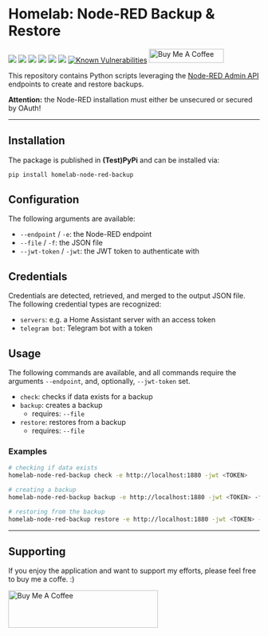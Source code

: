 # Homelab: Node-RED Backup & Restore

[![](https://img.shields.io/github/license/muhlba91/homelab-node-red-backup?style=for-the-badge)](LICENSE)
[![](https://img.shields.io/github/actions/workflow/status/muhlba91/homelab-node-red-backup/verify.yml?style=for-the-badge)](https://github.com/muhlba91/homelab-node-red-backup/actions/workflows/verify.yml)
[![](https://img.shields.io/pypi/pyversions/homelab-node-red-backup?style=for-the-badge)](https://pypi.org/project/homelab-node-red-backup/)
[![](https://img.shields.io/pypi/v/homelab-node-red-backup?style=for-the-badge)](https://pypi.org/project/homelab-node-red-backup/)
[![](https://img.shields.io/github/release-date/muhlba91/homelab-node-red-backup?style=for-the-badge)](https://github.com/muhlba91/homelab-node-red-backup/releases)
[![](https://img.shields.io/pypi/dm/homelab-node-red-backup?style=for-the-badge)](https://pypi.org/project/homelab-node-red-backup/)
[![Known Vulnerabilities](https://snyk.io/test/github/muhlba91/homelab-node-red-backup/badge.svg)](https://snyk.io/test/github/muhlba91/homelab-node-red-backup/)
<a href="https://www.buymeacoffee.com/muhlba91" target="_blank"><img src="https://cdn.buymeacoffee.com/buttons/default-orange.png" alt="Buy Me A Coffee" height="28" width="150"></a>

This repository contains Python scripts leveraging the [Node-RED Admin API](https://nodered.org/docs/api/admin/methods/) endpoints to create and restore backups.

**Attention:** the Node-RED installation must either be unsecured or secured by OAuth!

---

## Installation

The package is published in **(Test)PyPi** and can be installed via:

```bash
pip install homelab-node-red-backup
```

## Configuration

The following arguments are available:

- `--endpoint` / `-e`: the Node-RED endpoint
- `--file` / `-f`: the JSON file
- `--jwt-token` / `-jwt`: the JWT token to authenticate with

## Credentials

Credentials are detected, retrieved, and merged to the output JSON file.
The following credential types are recognized:

- `servers`: e.g. a Home Assistant server with an access token
- `telegram bot`: Telegram bot with a token

## Usage

The following commands are available, and all commands require the arguments `--endpoint`, and, optionally, `--jwt-token` set.

- `check`: checks if data exists for a backup
- `backup`: creates a backup
  - requires: `--file`
- `restore`: restores from a backup
  - requires: `--file`

### Examples

```bash
# checking if data exists
homelab-node-red-backup check -e http://localhost:1880 -jwt <TOKEN>

# creating a backup
homelab-node-red-backup backup -e http://localhost:1880 -jwt <TOKEN> -f backup.json

# restoring from the backup
homelab-node-red-backup restore -e http://localhost:1880 -jwt <TOKEN> -f backup.json
```

---

## Supporting

If you enjoy the application and want to support my efforts, please feel free to buy me a coffe. :)

<a href="https://www.buymeacoffee.com/muhlba91" target="_blank"><img src="https://cdn.buymeacoffee.com/buttons/default-orange.png" alt="Buy Me A Coffee" height="75" width="300"></a>
